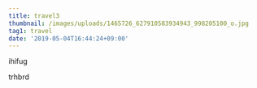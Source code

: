 ```yaml
---
title: travel3
thumbnail: /images/uploads/1465726_627910583934943_998205100_o.jpg
tag1: travel
date: '2019-05-04T16:44:24+09:00'
---
```

ihifug





trhbrd
